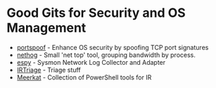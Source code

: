 # Good Gits for Security and OS Management

* [portspoof](https://github.com/drk1wi/portspoof) - Enhance OS security by spoofing TCP port signatures
* [nethog](https://github.com/raboof/nethogs) - Small 'net top' tool, grouping bandwidth by process.
* [espy](https://github.com/activecm/espy) - Sysmon Network Log Collector and Adapter
* [IRTriage](https://github.com/AJMartel/IRTriage) - Triage stuff
* [Meerkat](https://github.com/TonyPhipps/Meerkat) - Collection of PowerShell tools for IR
